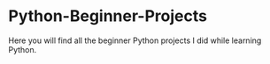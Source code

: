 # Python-Beginner-Projects
Here you will find all the beginner Python projects I did while learning Python.
